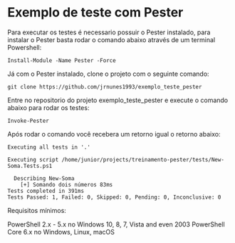 # Exemplo de teste com Pester


Para executar os testes é necessario possuir o Pester instalado, para instalar o Pester basta rodar o comando abaixo através de um terminal Powershell:

```
Install-Module -Name Pester -Force
```

Já com o Pester instalado, clone o projeto com o seguinte comando:

```git clone https://github.com/jrnunes1993/exemplo_teste_pester```

Entre no repositorio do projeto exemplo_teste_pester e execute o comando abaixo para rodar os testes:

```Invoke-Pester```

Após rodar o comando você recebera um retorno igual o retorno abaixo:

```
Executing all tests in '.'

Executing script /home/junior/projects/treinamento-pester/tests/New-Soma.Tests.ps1

  Describing New-Soma
    [+] Somando dois números 83ms
Tests completed in 391ms
Tests Passed: 1, Failed: 0, Skipped: 0, Pending: 0, Inconclusive: 0

```


Requisitos mínimos: 

PowerShell 2.x - 5.x no Windows 10, 8, 7, Vista and even 2003
PowerShell Core 6.x no Windows, Linux, macOS

